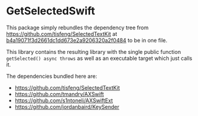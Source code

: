# GetSelectedSwift

This package simply rebundles the dependency tree from https://github.com/tisfeng/SelectedTextKit
at [b4a19071f3d2661dc1dd673e2a9206320a2f0484](https://github.com/tisfeng/SelectedTextKit/commit/b4a19071f3d2661dc1dd673e2a9206320a2f0484) to be in one file.

This library contains the resulting library with the single public function `getSelected() async throws` as well as an executable target which just calls it.

The dependencies bundled here are:
* https://github.com/tisfeng/SelectedTextKit
* https://github.com/tmandry/AXSwift
* https://github.com/s1ntoneli/AXSwiftExt
* https://github.com/jordanbaird/KeySender